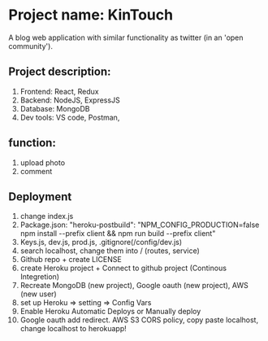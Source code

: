 # Project name: KinTouch
A blog  web application with similar functionality as twitter (in an 'open community').

## Project description:
1. Frontend: React, Redux
2. Backend: NodeJS, ExpressJS
3. Database: MongoDB
4. Dev tools: VS code, Postman, 

## function:

1. upload photo
2. comment

## Deployment

1. change index.js
2. Package.json: "heroku-postbuild": "NPM_CONFIG_PRODUCTION=false npm install --prefix client && npm run build --prefix client"
3. Keys.js, dev.js, prod.js, .gitignore(/config/dev.js)
4. search localhost, change them into / (routes, service)
5. Github repo + create LICENSE
6. create Heroku project + Connect to github project (Continous Integretion)
7. Recreate MongoDB (new project), Google oauth (new project), AWS (new user)
8. set up Heroku => setting => Config Vars
9. Enable Heroku Automatic Deploys or Manually deploy
10. Google oauth add redirect. AWS S3 CORS policy, copy paste localhost, change localhost to herokuapp!
